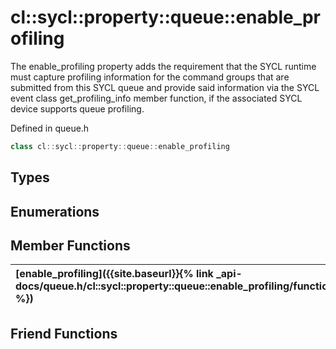 ---
---
# cl::sycl::property::queue::enable_profiling

The enable_profiling property adds the requirement that the SYCL runtime must capture profiling information for the command groups that are submitted from this SYCL queue and provide said information via the SYCL event class get_profiling_info member function, if the associated SYCL device supports queue profiling. 

Defined in queue.h

```cpp
class cl::sycl::property::queue::enable_profiling
```

## Types

## Enumerations

## Member Functions

| [enable_profiling]({{site.baseurl}}{% link _api-docs/queue.h/cl::sycl::property::queue::enable_profiling/functions/enable_profiling/index.md %}) | No description. |
| :--- | :--- |


## Friend Functions

